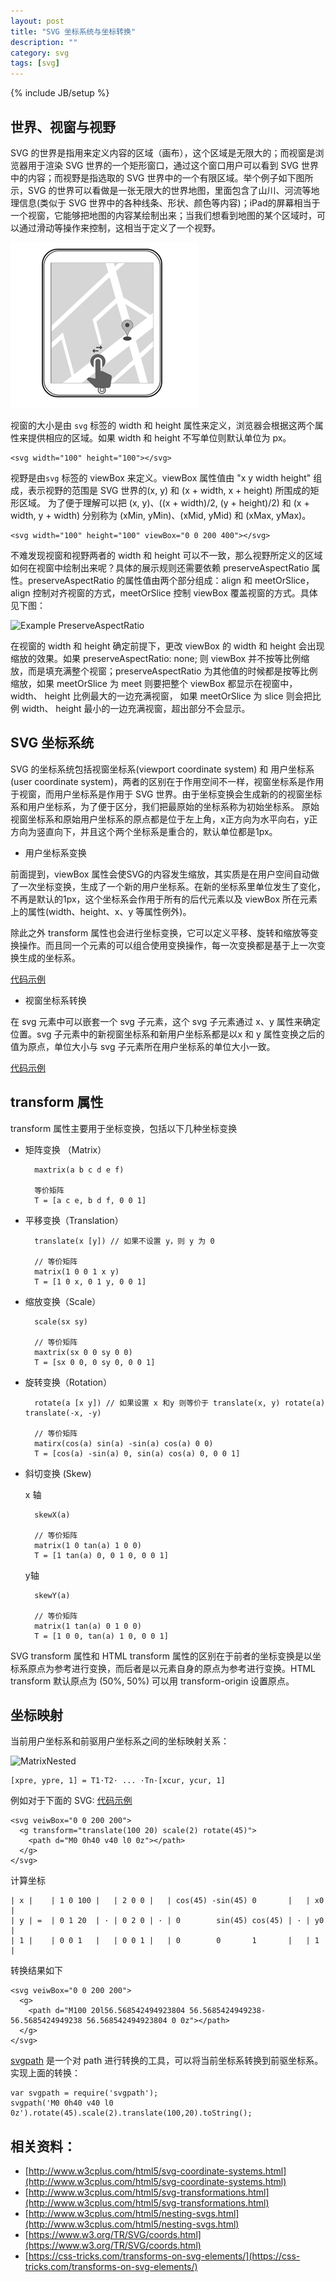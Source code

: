 ```yaml
---
layout: post
title: "SVG 坐标系统与坐标转换"
description: ""
category: svg
tags: [svg]
---
```

{% include JB/setup %}

## 世界、视窗与视野

SVG 的世界是指用来定义内容的区域（画布），这个区域是无限大的；而视窗是浏览器用于渲染 SVG 世界的一个矩形窗口，通过这个窗口用户可以看到 SVG 世界中的内容；而视野是指选取的 SVG 世界中的一个有限区域。举个例子如下图所示，SVG 的世界可以看做是一张无限大的世界地图，里面包含了山川、河流等地理信息(类似于 SVG 世界中的各种线条、形状、颜色等内容)；iPad的屏幕相当于一个视窗，它能够把地图的内容某绘制出来；当我们想看到地图的某个区域时，可以通过滑动等操作来控制，这相当于定义了一个视野。
 
![Example iPad](/assets/images/svg/iPad.png)

视窗的大小是由 `svg` 标签的 width 和 height 属性来定义，浏览器会根据这两个属性来提供相应的区域。如果 width 和 height 不写单位则默认单位为 px。

    <svg width="100" height="100"></svg>
     
视野是由`svg` 标签的 viewBox 来定义。viewBox 属性值由 "x y width height" 组成，表示视野的范围是 SVG 世界的(x, y) 和 (x + width, x + height) 所围成的矩形区域。 为了便于理解可以把 (x, y)、((x + width)/2, (y + height)/2) 和 (x + width, y + width) 分别称为 (xMin, yMin)、(xMid, yMid) 和 (xMax, yMax)。

    <svg width="100" height="100" viewBox="0 0 200 400"></svg>
     
不难发现视窗和视野两者的 width 和 height 可以不一致，那么视野所定义的区域如何在视窗中绘制出来呢？具体的展示规则还需要依赖 preserveAspectRatio 属性。preserveAspectRatio 的属性值由两个部分组成：align 和 meetOrSlice，align 控制对齐视窗的方式，meetOrSlice 控制 viewBox 覆盖视窗的方式。具体见下图：

 ![Example PreserveAspectRatio](https://www.w3.org/TR/SVG/images/coords/PreserveAspectRatio.png)

在视窗的 width 和 height 确定前提下，更改 viewBox 的 width 和 height 会出现缩放的效果。如果 preserveAspectRatio: none;
则 viewBox 并不按等比例缩放，而是填充满整个视窗；preserveAspectRatio 为其他值的时候都是按等比例缩放，如果 meetOrSlice 为 meet 则要把整个 viewBox 都显示在视窗中，width、 height 比例最大的一边充满视窗， 如果 meetOrSlice 为 slice 则会把比例 width、 height 最小的一边充满视窗，超出部分不会显示。



## SVG 坐标系统
SVG 的坐标系统包括视窗坐标系(viewport coordinate system) 和 用户坐标系(user coordinate system)，两者的区别在于作用空间不一样，视窗坐标系是作用于视窗，而用户坐标系是作用于 SVG 世界。由于坐标变换会生成新的的视窗坐标系和用户坐标系，为了便于区分，我们把最原始的坐标系称为初始坐标系。
原始视窗坐标系和原始用户坐标系的原点都是位于左上角，x正方向为水平向右，y正方向为竖直向下，并且这个两个坐标系是重合的，默认单位都是1px。

- 用户坐标系变换

前面提到，viewBox 属性会使SVG的内容发生缩放，其实质是在用户空间自动做了一次坐标变换，生成了一个新的用户坐标系。在新的坐标系里单位发生了变化，不再是默认的1px，这个坐标系会作用于所有的后代元素以及 viewBox 所在元素上的属性(width、height、x、y 等属性例外)。

除此之外 transform 属性也会进行坐标变换，它可以定义平移、旋转和缩放等变换操作。而且同一个元素的可以组合使用变换操作，每一次变换都是基于上一次变换生成的坐标系。

[代码示例](https://jsfiddle.net/moonatcs/9kwe7tbw/)

<script async src="//jsfiddle.net/moonatcs/9kwe7tbw/embed/html,result/dark/"></script>

- 视窗坐标系转换

在 svg 元素中可以嵌套一个 svg 子元素，这个 svg 子元素通过 x、y 属性来确定位置。svg 子元素中的新视窗坐标系和新用户坐标系都是以x 和 y 属性变换之后的值为原点，单位大小与 svg 子元素所在用户坐标系的单位大小一致。

[代码示例](https://jsfiddle.net/moonatcs/eye9xj7e/)

<script async src="//jsfiddle.net/moonatcs/eye9xj7e/embed/html,result/dark/"></script>

## transform 属性

transform 属性主要用于坐标变换，包括以下几种坐标变换

- 矩阵变换 （Matrix）
    
        maxtrix(a b c d e f)
        
        等价矩阵
        T = [a c e, b d f, 0 0 1] 

- 平移变换（Translation）

        translate(x [y]) // 如果不设置 y，则 y 为 0
        
        // 等价矩阵
        matrix(1 0 0 1 x y)
        T = [1 0 x, 0 1 y, 0 0 1]

- 缩放变换（Scale）

        scale(sx sy)

        // 等价矩阵
        maxtrix(sx 0 0 sy 0 0)
        T = [sx 0 0, 0 sy 0, 0 0 1]


- 旋转变换（Rotation）
        
        rotate(a [x y]) // 如果设置 x 和y 则等价于 translate(x, y) rotate(a) translate(-x, -y)
        
        // 等价矩阵
        matirx(cos(a) sin(a) -sin(a) cos(a) 0 0)
        T = [cos(a) -sin(a) 0, sin(a) cos(a) 0, 0 0 1]

- 斜切变换 (Skew)
    
    x 轴

        skewX(a)
    
        // 等价矩阵
        matrix(1 0 tan(a) 1 0 0)
        T = [1 tan(a) 0, 0 1 0, 0 0 1]
    
    y轴     

        skewY(a)
        
        // 等价矩阵
        matrix(1 tan(a) 0 1 0 0)
        T = [1 0 0, tan(a) 1 0, 0 0 1]

SVG transform 属性和 HTML transform 属性的区别在于前者的坐标变换是以坐标系原点为参考进行变换，而后者是以元素自身的原点为参考进行变换。HTML transform 默认原点为 (50%, 50%) 可以用 transform-origin 设置原点。

## 坐标映射

当前用户坐标系和前驱用户坐标系之间的坐标映射关系：

![MatrixNested](https://www.w3.org/TR/SVG/images/coords/MatrixNested.png)

    [xpre, ypre, 1] = T1·T2· ... ·Tn·[xcur, ycur, 1]

例如对于下面的 SVG:
[代码示例](https://jsfiddle.net/moonatcs/woqmzce9/)

    <svg veiwBox="0 0 200 200">
      <g transform="translate(100 20) scale(2) rotate(45)">
        <path d="M0 0h40 v40 l0 0z"></path>
      </g>
    </svg>

计算坐标

    | x |    | 1 0 100 |   | 2 0 0 |   | cos(45) -sin(45) 0       |   | x0 |
    | y | =  | 0 1 20  | · | 0 2 0 | · | 0        sin(45) cos(45) | · | y0 |
    | 1 |    | 0 0 1   |   | 0 0 1 |   | 0        0       1       |   | 1  |

转换结果如下

    <svg veiwBox="0 0 200 200">
      <g>
        <path d="M100 20l56.568542494923804 56.5685424949238-56.5685424949238 56.568542494923804 0 0z"></path>
      </g>
    </svg>


[svgpath](https://www.npmjs.com/package/svgpath) 是一个对 path 进行转换的工具，可以将当前坐标系转换到前驱坐标系。实现上面的转换：

    var svgpath = require('svgpath');
    svgpath('M0 0h40 v40 l0 0z').rotate(45).scale(2).translate(100,20).toString();


## 相关资料：
 - [http://www.w3cplus.com/html5/svg-coordinate-systems.html](http://www.w3cplus.com/html5/svg-coordinate-systems.html)  
 - [http://www.w3cplus.com/html5/svg-transformations.html](http://www.w3cplus.com/html5/svg-transformations.html)  
 - [http://www.w3cplus.com/html5/nesting-svgs.html](http://www.w3cplus.com/html5/nesting-svgs.html)  
 - [https://www.w3.org/TR/SVG/coords.html](https://www.w3.org/TR/SVG/coords.html)  
 - [https://css-tricks.com/transforms-on-svg-elements/](https://css-tricks.com/transforms-on-svg-elements/)
